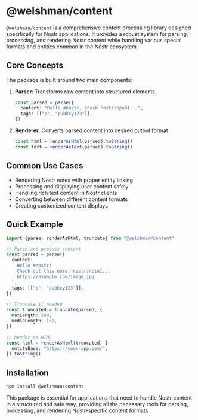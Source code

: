 # @welshman/content

`@welshman/content` is a comprehensive content processing library designed specifically for Nostr applications.
It provides a robust system for parsing, processing, and rendering Nostr content while handling various special formats and entities common in the Nostr ecosystem.

## Core Concepts

The package is built around two main components:

1. **Parser**: Transforms raw content into structured elements

   ```typescript
   const parsed = parse({
     content: "Hello #nostr, check nostr:npub1...",
     tags: [["p", "pubkey123"]],
   })
   ```

2. **Renderer**: Converts parsed content into desired output format
   ```typescript
   const html = renderAsHtml(parsed).toString()
   const text = renderAsText(parsed).toString()
   ```

## Common Use Cases

- Rendering Nostr notes with proper entity linking
- Processing and displaying user content safely
- Handling rich text content in Nostr clients
- Converting between different content formats
- Creating customized content displays

## Quick Example

```typescript
import {parse, renderAsHtml, truncate} from "@welshman/content"

// Parse and process content
const parsed = parse({
  content: `
    Hello #nostr!
    Check out this note: nostr:note1...
    https://example.com/image.jpg
  `,
  tags: [["p", "pubkey123"]],
})

// Truncate if needed
const truncated = truncate(parsed, {
  maxLength: 500,
  mediaLength: 150,
})

// Render as HTML
const html = renderAsHtml(truncated, {
  entityBase: "https://your-app.com/",
}).toString()
```

## Installation

```bash
npm install @welshman/content
```

This package is essential for applications that need to handle Nostr content in a structured and safe way, providing all the necessary tools for parsing, processing, and rendering Nostr-specific content formats.
